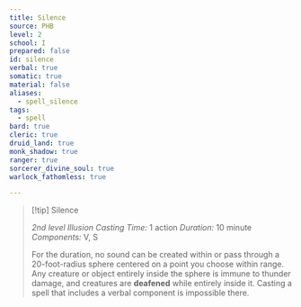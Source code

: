 ```yaml
---
title: Silence
source: PHB
level: 2
school: I
prepared: false
id: silence
verbal: true
somatic: true
material: false
aliases:
  - spell_silence
tags:
  - spell
bard: true
cleric: true
druid_land: true
monk_shadow: true
ranger: true
sorcerer_divine_soul: true
warlock_fathomless: true

---
```

>[!tip] Silence
>
> *2nd level Illusion*
> *Casting Time:* 1 action
> *Duration:* 10 minute
> *Components:* V, S
>
>For the duration, no sound can be created within or pass through a 20-foot-radius sphere centered on a point you choose within range. Any creature or object entirely inside the sphere is immune to thunder damage, and creatures are **deafened** while entirely inside it. Casting a spell that includes a verbal component is impossible there.
>

